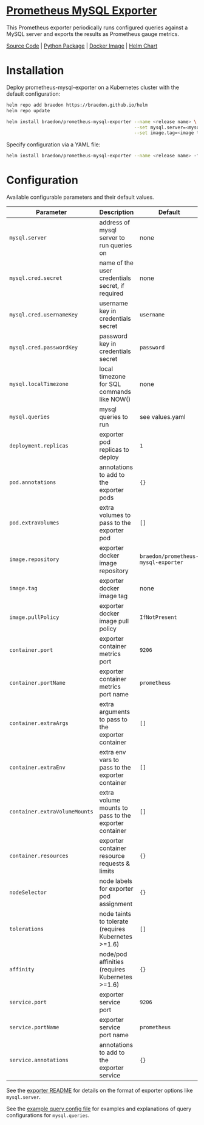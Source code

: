 [Prometheus MySQL Exporter](https://github.com/braedon/prometheus-mysql-exporter)
====
This Prometheus exporter periodically runs configured queries against a MySQL server and exports the results as Prometheus gauge metrics.

[Source Code](https://github.com/braedon/prometheus-mysql-exporter) | [Python Package](https://pypi.org/project/prometheus-mysql-exporter) | [Docker Image](https://hub.docker.com/r/braedon/prometheus-mysql-exporter) | [Helm Chart](https://braedon.github.io/helm/prometheus-mysql-exporter)

# Installation
Deploy prometheus-mysql-exporter on a Kubernetes cluster with the default configuration:
```bash
helm repo add braedon https://braedon.github.io/helm
helm repo update

helm install braedon/prometheus-mysql-exporter --name <release name> \
                                               --set mysql.server=<mysql server address> \
                                               --set image.tag=<image tag>
```

Specify configuration via a YAML file:
```bash
helm install braedon/prometheus-mysql-exporter --name <release name> -f <config file>.yaml
```

# Configuration
Available configurable parameters and their default values.

Parameter                     | Description                                           | Default
---                           | ---                                                   | ---
`mysql.server`                | address of mysql server to run queries on             | none
`mysql.cred.secret`           | name of the user credentials secret, if required      | none
`mysql.cred.usernameKey`      | username key in credentials secret                    | `username`
`mysql.cred.passwordKey`      | password key in credentials secret                    | `password`
`mysql.localTimezone`         | local timezone for SQL commands like NOW()            | none
`mysql.queries`               | mysql queries to run                                  | see values.yaml
`deployment.replicas`         | exporter pod replicas to deploy                       | `1`
`pod.annotations`             | annotations to add to the exporter pods               | `{}`
`pod.extraVolumes`            | extra volumes to pass to the exporter pod             | `[]`
`image.repository`            | exporter docker image repository                      | `braedon/prometheus-mysql-exporter`
`image.tag`                   | exporter docker image tag                             | none
`image.pullPolicy`            | exporter docker image pull policy                     | `IfNotPresent`
`container.port`              | exporter container metrics port                       | `9206`
`container.portName`          | exporter container metrics port name                  | `prometheus`
`container.extraArgs`         | extra arguments to pass to the exporter container     | `[]`
`container.extraEnv`          | extra env vars to pass to the exporter container      | `[]`
`container.extraVolumeMounts` | extra volume mounts to pass to the exporter container | `[]`
`container.resources`         | exporter container resource requests & limits         | `{}`
`nodeSelector`                | node labels for exporter pod assignment               | `{}`
`tolerations`                 | node taints to tolerate (requires Kubernetes >=1.6)   | `[]`
`affinity`                    | node/pod affinities (requires Kubernetes >=1.6)       | `{}`
`service.port`                | exporter service port                                 | `9206`
`service.portName`            | exporter service port name                            | `prometheus`
`service.annotations`         | annotations to add to the exporter service            | `{}`

See the [exporter README](https://github.com/braedon/prometheus-mysql-exporter#usage) for details on the format of exporter options like `mysql.server`.

See the [example query config file](https://github.com/braedon/prometheus-mysql-exporter/blob/master/exporter.cfg) for examples and explanations of query configurations for `mysql.queries`.
